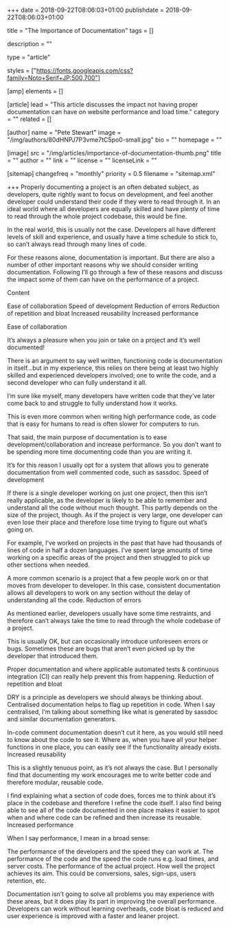 +++
date = 2018-09-22T08:06:03+01:00
publishdate = 2018-09-22T08:06:03+01:00

title = "The Importance of Documentation"
tags = []

description = ""

type = "article"

styles = ["https://fonts.googleapis.com/css?family=Noto+Serif+JP:500,700"]

[amp]
elements = []

[article]
lead = "This article discusses the impact not having proper documentation can have on website performance and load time."
category = ""
related = []

[author]
name = "Pete Stewart"
image = "/img/authors/80dHNPJ7P3vme7tC5po0-small.jpg"
bio = ""
homepage = ""

[image]
src = "/img/articles/importance-of-documentation-thumb.png"
title = ""
author = ""
link = ""
license = ""
licenseLink = ""

[sitemap]
changefreq = "monthly"
priority = 0.5
filename = "sitemap.xml"

+++
Properly documenting a project is an often debated subject, as developers, quite rightly want to focus on development, and feel another developer could understand their code if they were to read through it.  In an ideal world where all developers are equally skilled and have plenty of time to read through the whole project codebase, this would be fine.

In the real world, this is usually not the case.  Developers all have different levels of skill and experience, and usually have a time schedule to stick to, so can’t always read through many lines of code.

For these reasons alone, documentation is important.  But there are also a number of other important reasons why we should consider writing documentation.  Following I’ll go through a few of these reasons and discuss the impact some of them can have on the performance of a project.

Content

Ease of collaboration
Speed of development
Reduction of errors
Reduction of repetition and bloat
Increased reusability
Increased performance

Ease of collaboration

It’s always a pleasure when you join or take on a project and it’s well documented!

There is an argument to say well written, functioning code is documentation in itself...but in my experience, this relies on there being at least two highly skilled and experienced developers involved; one to write the code, and a second developer who can fully understand it all.

I’m sure like myself, many developers have written code that they’ve later come back to and struggle to fully understand how it works. 

This is even more common when writing high performance code, as code that is easy for humans to read is often slower for computers to run.

That said, the main purpose of documentation is to ease development/collaboration and increase performance.  So you don’t want to be spending more time documenting code than you are writing it.

It’s for this reason I usually opt for a system that allows you to generate documentation from well commented code, such as sassdoc.
Speed of development

If there is a single developer working on just one project, then this isn’t really applicable, as the developer is likely to be able to remember and understand all the code without much thought. 
This partly depends on the size of the project, though.  As if the project is very large, one developer can even lose their place and therefore lose time trying to figure out what’s going on.

For example, I’ve worked on projects in the past that have had thousands of lines of code in half a dozen languages.  I’ve spent large amounts of time working on a specific areas of the project and then struggled to pick up other sections when needed.

A more common scenario is a project that a few people work on or that moves from developer to developer.  In this case, consistent documentation allows all developers to work on any section without the delay of understanding all the code.
Reduction of errors

As mentioned earlier, developers usually have some time restraints, and therefore can’t always take the time to read through the whole codebase of a project.

This is usually OK, but can occasionally introduce unforeseen errors or bugs.  Sometimes these are bugs that aren’t even picked up by the developer that introduced them.

Proper documentation and where applicable automated tests & continuous integration (CI) can really help prevent this from happening.
Reduction of repetition and bloat

DRY is a principle as developers we should always be thinking about.  Centralised documentation helps to flag up repetition in code. 
When I say centralised, I’m talking about something like what is generated by sassdoc and similar documentation generators.

In-code comment documentation doesn’t cut it here, as you would still need to know about the code to see it.  Where as, when you have all your helper functions in one place, you can easily see if the functionality already exists.
Increased reusability

This is a slightly tenuous point,  as it’s not always the case.  But I personally find that documenting my work encourages me to write better code and therefore modular, reusable code.

I find explaining what a section of code does, forces me to think about it’s place in the codebase and therefore I refine the code itself.
I also find being able to see all of the code documented in one place makes it easier to spot when and where code can be refined and then increase its reusable.
Increased performance

When I say performance, I mean in a broad sense:

The performance of the developers and the speed they can work at.
The performance of the code and the speed the code runs e.g. load times, and server costs.
The performance of the actual project.  How well the project achieves its aim.  This could be conversions, sales, sign-ups, users retention, etc.

Documentation isn’t going to solve all problems you may experience with these areas, but it does play its part in improving the overall performance.  Developers can work without learning overheads, code bloat is reduced and user experience is improved with a faster and leaner project.
